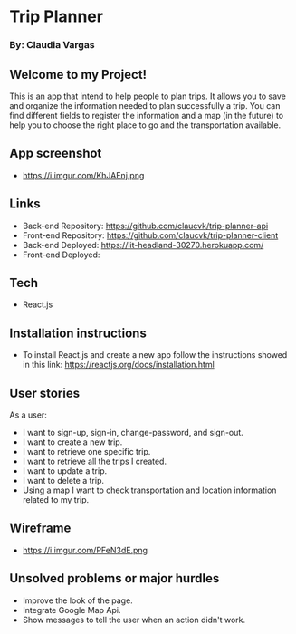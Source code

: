 # Trip Planner
### By: Claudia Vargas

## Welcome to my Project!
This is an app that intend to help people to plan trips. It allows you to save and organize the information needed to plan successfully a trip. You can find different fields to register the information and a map (in the future) to help you to choose the right place to go and the transportation available.

## App screenshot
- https://i.imgur.com/KhJAEnj.png

## Links
- Back-end Repository: https://github.com/claucvk/trip-planner-api
- Front-end Repository: https://github.com/claucvk/trip-planner-client
- Back-end Deployed: https://lit-headland-30270.herokuapp.com/
- Front-end Deployed:

## Tech
- React.js

## Installation instructions
- To install React.js and create a new app follow the instructions showed in this link:
https://reactjs.org/docs/installation.html

## User stories
As a user:
- I want to sign-up, sign-in, change-password, and sign-out.
- I want to create a new trip.
- I want to retrieve one specific trip.
- I want to retrieve all the trips I created.
- I want to update a trip.
- I want to delete a trip.
- Using a map I want to check transportation and location information related to my trip.

## Wireframe
- https://i.imgur.com/PFeN3dE.png

## Unsolved problems or major hurdles
- Improve the look of the page.
- Integrate Google Map Api.
- Show messages to tell the user when an action didn't work.
